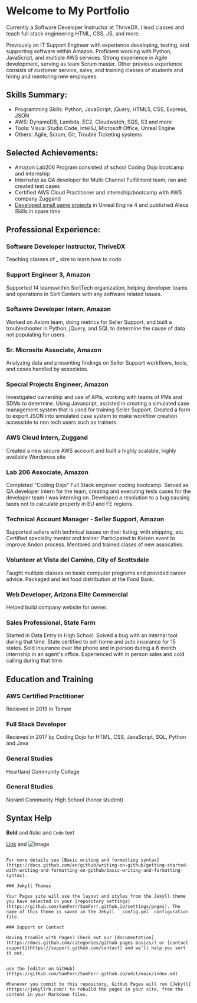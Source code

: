 # Welcome to My Portfolio

Currently a Software Developer Instructor at ThriveDX. I lead classes and teach full stack engineering HTML, CSS, JS, and more.

Previously an IT Support Engineer with experience developing, testing, and supporting software within Amazon. Proficient working with Python, JavaScript, and multiple AWS services. Strong experience in Agile
development, serving as team Scrum master. Other previous experience consists of customer service, sales, and training classes of students and hiring and mentoring new employees.

## Skills Summary:

- Programming Skills: Python, JavaScript, jQuery, HTML5, CSS, Express, JSON
- AWS: DynamoDB, Lambda, EC2, Cloudwatch, SQS, S3 and more
- Tools: Visual Studio Code, IntelliJ, Microsoft Office, Unreal Engine
- Others: Agile, Scrum, Git, Trouble Ticketing systems

## Selected Achievements:

- Amazon Lab206 Program consisted of school Coding Dojo bootcamp and internship
- Internship as QA developer for Multi-Channel Fulfillment team, ran and created test cases
- Certified AWS Cloud Practitioner and internship/bootcamp with AWS company Zuggand
- [Developed small game projects](https://www.youtube.com/watch?v=0QJH8KCXKlI&t) in Unreal Engine 4 and published Alexa Skills in spare time 

## Professional Experience:

### Software Developer Instructor, ThriveDX

Teaching classes of _ size to learn how to code.

### Support Engineer 3, Amazon

Supported 14 teamswithin SortTech organization, helping developer teams and operations in Sort Centers with any software related issues.

### Softawre Developer Intern, Amazon

Worked on Axiom team, doing metrics for Seller Support, and built a troubleshooter in Python, jQuery, and SQL to determine the cause of data not populating for users.

### Sr. Microsite Associate, Amazon

Analyzing data and presenting findings on Seller Support workflows, tools, and cases handled by associates.

### Special Projects Engineer, Amazon

Investigated ownership and use of APIs, working with teams of PMs and SDMs to determine. Using Javascript, assisted in creating a simulated case management system that is used for training Seller Support. Created a form to export JSON into simulated case system to make workflow creation accessible to non tech users such as trainers.

### AWS Cloud Intern, Zuggand

Created a new secure AWS account and built a highly scalable, highly available Wordpress site

### Lab 206 Associate, Amazon

Completed "Coding Dojo" Full Stack engineer coding bootcamp. Served as QA developer intern for the team, creating and executing tests cases for the developer team I was interning on. Developed a resolution to a bug causing taxes not to calculate properly in EU and FE regions.

### Technical Account Manager - Seller Support, Amazon

Supported sellers with technical issues on their listing, with shipping, etc. Certified speciality mentor and trainer. Participated in Kaizen event to improve Andon process. Mentored and trained clases of new assocaties.

### Volunteer at Vista del Camino, City of Scottsdale

Taught multiple classes on basic computer programs and provided career advice. Packaged and led food distribution at the Food Bank.

### Web Developer, Arizona Elite Commercial

Helped build company website for owner.

### Sales Professional, State Farm

Started in Data Entry in High School. Solved a bug with an internal tool during that time. State certified to sell home and auto insurance for 15 states. Sold insurance over the phone and in person during a 6 month internship in an agent's office. Experienced with in person sales and cold calling during that time.

## Education and Training

### AWS Certified Practitioner

Recieved in 2019 in Tempe

### Full Stack Developer

Recieved in 2017 by Coding Dojo for HTML, CSS, JavaScript, SQL, Python and Java

### General Studies

Heartland Community College

### General Studies

Noraml Community High School (honor student)




## Syntax Help

**Bold** and _Italic_ and `Code` text

[Link](url) and ![Image](src)
```

For more details see [Basic writing and formatting syntax](https://docs.github.com/en/github/writing-on-github/getting-started-with-writing-and-formatting-on-github/basic-writing-and-formatting-syntax).

### Jekyll Themes

Your Pages site will use the layout and styles from the Jekyll theme you have selected in your [repository settings](https://github.com/SamFerr/SamFerr.github.io/settings/pages). The name of this theme is saved in the Jekyll `_config.yml` configuration file.

### Support or Contact

Having trouble with Pages? Check out our [documentation](https://docs.github.com/categories/github-pages-basics/) or [contact support](https://support.github.com/contact) and we’ll help you sort it out.


use the [editor on GitHub](https://github.com/SamFerr/SamFerr.github.io/edit/main/index.md)

Whenever you commit to this repository, GitHub Pages will run [Jekyll](https://jekyllrb.com/) to rebuild the pages in your site, from the content in your Markdown files.